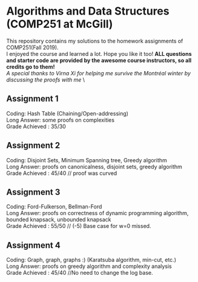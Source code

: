 # Algorithms and Data Structures (COMP251 at McGill)
This repository contains my solutions to the homework assignments of COMP251(Fall 2019). \
I enjoyed the course and learned a lot. Hope you like it too!
**ALL questions and starter code are provided by the awesome course instructors, so all credits go to them!** \
*A special thanks to Virna Xi for helping me survive the Montréal winter by discussing the proofs with me* \

## Assignment 1 
Coding: Hash Table (Chaining/Open-addressing) \
Long Answer: some proofs on complexities \
Grade Achieved : 35/30 

## Assignment 2 
Coding: Disjoint Sets, Minimum Spanning tree, Greedy algorithm \
Long Answer: proofs on canonicalness, disjoint sets, greedy algorithm \
Grade Achieved : 45/40 // proof was curved

## Assignment 3 
Coding: Ford-Fulkerson, Bellman-Ford \
Long Answer: proofs on correctness of dynamic programming algorithm, bounded knapsack, unbounded knapsack \
Grade Achieved : 55/50 // (-5) Base case for w=0 missed.

## Assignment 4 
Coding: Graph, graph, graphs :) (Karatsuba algorithm, min-cut, etc.) \
Long Answer: proofs on greedy algorithm and complexity analysis \
Grade Achieved : 45/40 //No need to change the log base.
